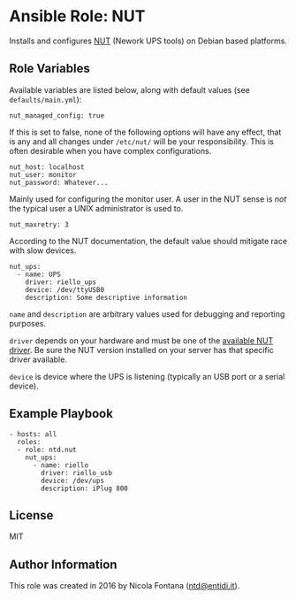 Ansible Role: NUT
=================

Installs and configures [NUT](http://networkupstools.org/) (Nework UPS
tools) on Debian based platforms.

Role Variables
--------------

Available variables are listed below, along with default values (see
`defaults/main.yml`):

    nut_managed_config: true

If this is set to false, none of the following options will have any
effect, that is any and all changes under `/etc/nut/` will be your
responsibility. This is often desirable when you have complex
configurations.

    nut_host: localhost
    nut_user: monitor
    nut_password: Whatever...

Mainly used for configuring the monitor user. A user in the NUT sense is
*not* the typical user a UNIX administrator is used to.

    nut_maxretry: 3

According to the NUT documentation, the default value should mitigate
race with slow devices.

    nut_ups:
      - name: UPS
        driver: riello_ups
        device: /dev/ttyUSB0
        description: Some descriptive information

`name` and `description` are arbitrary values used for debugging and
reporting purposes.

`driver` depends on your hardware and must be one of the [available NUT
driver](http://networkupstools.org/stable-hcl.html). Be sure the NUT
version installed on your server has that specific driver available.

`device` is device where the UPS is listening (typically an USB port or
a serial device).

Example Playbook
----------------

    - hosts: all
      roles:
      - role: ntd.nut
        nut_ups:
          - name: riello
            driver: riello_usb
            device: /dev/ups
            description: iPlug 800

License
-------

MIT

Author Information
------------------

This role was created in 2016 by Nicola Fontana (ntd@entidi.it).
